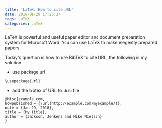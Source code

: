 ```yaml
---
title: 'LaTeX: How to cite URL'
date: 2018-01-29 17:25:27
tags: LaTeX
categories: LaTeX
---
```



LaTeX is powerful and useful paper editor and document preparation system for Microsoft Word. You can use LaTeX to make elegently prepared papers.

Today's question is how to use BibTeX to cite URL, the following is my solution

* use package url

```shell
\usepackage{url}
```

* add the bibtex of URL to `.bib` file

```shell
@Misc{example.com,
howpublished = {\url{http://example.com/myexample/}},  
note = {Jan 29, 2018},
title = {My Title},
author = {Jackson, Jenkens and Mike Nielson}
}
```


